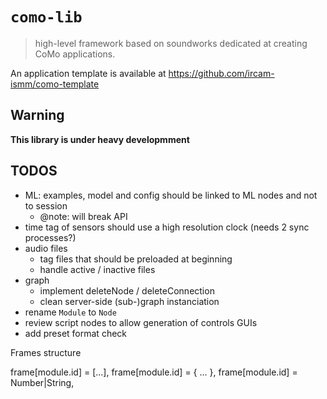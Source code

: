 # `como-lib`

> high-level framework based on soundworks dedicated at creating CoMo applications.

An application template is available at https://github.com/ircam-ismm/como-template

## Warning

__This library is under heavy developmment__

## TODOS

- ML: examples, model and config should be linked to ML nodes and not to session
  + @note: will break API
- time tag of sensors should use a high resolution clock (needs 2 sync processes?)
- audio files
  + tag files that should be preloaded at beginning
  + handle active / inactive files
- graph
  + implement deleteNode / deleteConnection
  + clean server-side (sub-)graph instanciation 
- rename `Module` to `Node`
- review script nodes to allow generation of controls GUIs
- add preset format check

Frames structure

frame[module.id] = [...],
frame[module.id] = { ... },
frame[module.id] = Number|String,

